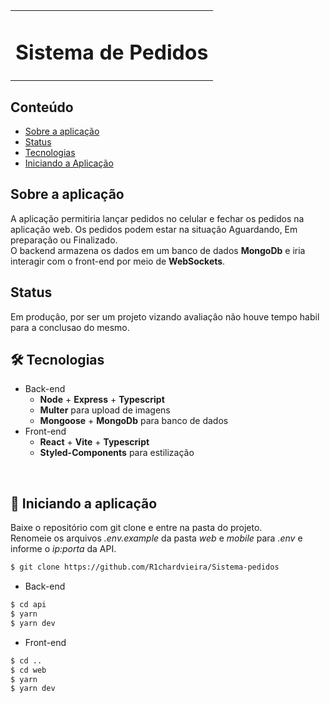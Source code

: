 <table>
  </tr>
    <td><h1>Sistema de Pedidos</h1></td>
  </tr>
</table>


## Conteúdo
* [Sobre a aplicação](#sobre-a-aplicação)
* [Status](#status)
* [Tecnologias](#hammer_and_wrench-tecnologias)
* [Iniciando a Aplicação](#car-Iniciando-a-aplicação)


## Sobre a aplicação

A aplicação permitiria lançar pedidos no celular e fechar os pedidos na aplicação web. Os pedidos podem estar na situação Aguardando, Em preparação ou Finalizado.<br />
O backend armazena os dados em um banco de dados __MongoDb__ e iria interagir com o front-end por meio de __WebSockets__.<br/>

## Status

Em produçâo, por ser um projeto vizando avaliaçâo não houve tempo habil para a conclusao do mesmo.


## :hammer_and_wrench: Tecnologias
* Back-end
  * __Node__ + __Express__ + __Typescript__
  * __Multer__ para upload de imagens
  * __Mongoose__ + __MongoDb__ para banco de dados
* Front-end
  * __React__ + __Vite__ + __Typescript__
  * __Styled-Components__ para estilização
<br />

## :car: Iniciando a aplicação
Baixe o repositório com git clone e entre na pasta do projeto.<br/>
Renomeie os arquivos _.env.example_ da pasta _web_ e _mobile_ para _.env_ e informe o _ip:porta_ da API.<br/>
```bash
$ git clone https://github.com/R1chardvieira/Sistema-pedidos
```
* Back-end
```bash
$ cd api
$ yarn
$ yarn dev
```
* Front-end
```bash
$ cd ..
$ cd web
$ yarn
$ yarn dev
```
